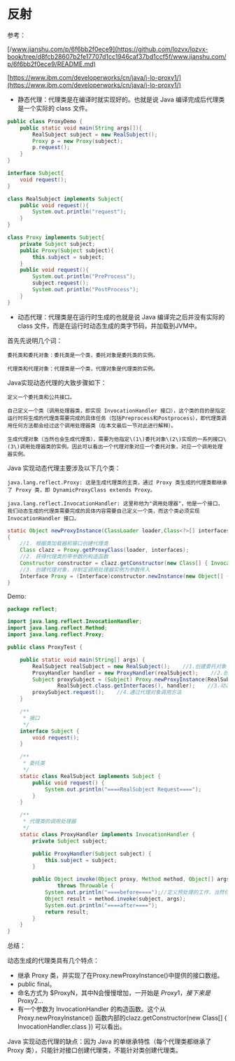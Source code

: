 # 反射

参考：

[/www.jianshu.com/p/6f6bb2f0ece9](https://github.com/lozvx/lozvx-book/tree/d8fcb28607b2fe17707d1cc1946caf37bd1ccf5f/www.jianshu.com/p/6f6bb2f0ece9/README.md)

[https://www.ibm.com/developerworks/cn/java/j-lo-proxy1/](https://www.ibm.com/developerworks/cn/java/j-lo-proxy1/)

* 静态代理：代理类是在编译时就实现好的。也就是说 Java 编译完成后代理类是一个实际的 class 文件。

```java
public class ProxyDemo {
    public static void main(String args[]){
        RealSubject subject = new RealSubject();
        Proxy p = new Proxy(subject);
        p.request();
    }
}

interface Subject{
    void request();
}

class RealSubject implements Subject{
    public void request(){
        System.out.println("request");
    }
}

class Proxy implements Subject{
    private Subject subject;
    public Proxy(Subject subject){
        this.subject = subject;
    }
    public void request(){
        System.out.println("PreProcess");
        subject.request();
        System.out.println("PostProcess");
    }
}
```

* 动态代理：代理类是在运行时生成的也就是说 Java 编译完之后并没有实际的 class 文件，而是在运行时动态生成的类字节码，并加载到JVM中。

首先先说明几个词：

```text
委托类和委托对象：委托类是一个类，委托对象是委托类的实例。

代理类和代理对象：代理类是一个类，代理对象是代理类的实例。
```

Java实现动态代理的大致步骤如下：

```text
定义一个委托类和公共接口。

自己定义一个类（调用处理器类，即实现 InvocationHandler 接口），这个类的目的是指定运行时将生成的代理类需要完成的具体任务（包括Preprocess和Postprocess），即代理类调用任何方法都会经过这个调用处理器类（在本文最后一节对此进行解释）。

生成代理对象（当然也会生成代理类），需要为他指定\(1\)委托对象\(2\)实现的一系列接口\(3\)调用处理器类的实例。因此可以看出一个代理对象对应一个委托对象，对应一个调用处理器实例。
```

Java 实现动态代理主要涉及以下几个类：

```text
java.lang.reflect.Proxy: 这是生成代理类的主类，通过 Proxy 类生成的代理类都继承了 Proxy 类，即 DynamicProxyClass extends Proxy。

java.lang.reflect.InvocationHandler: 这里称他为"调用处理器"，他是一个接口，我们动态生成的代理类需要完成的具体内容需要自己定义一个类，而这个类必须实现 InvocationHandler 接口。
```

```java
static Object newProxyInstance(ClassLoader loader,Class<?>[] interfaces,InvocationHandler handler)
{
    //1. 根据类加载器和接口创建代理类
    Class clazz = Proxy.getProxyClass(loader, interfaces); 
    //2. 获得代理类的带参数的构造函数
    Constructor constructor = clazz.getConstructor(new Class[] { InvocationHandler.class });
    //3. 创建代理对象，并制定调用处理器实例为参数传入
    Interface Proxy = (Interface)constructor.newInstance(new Object[] {handler});
}
```

Demo:

```java
package reflect;

import java.lang.reflect.InvocationHandler;
import java.lang.reflect.Method;
import java.lang.reflect.Proxy;

public class ProxyTest {

    public static void main(String[] args) {
        RealSubject realSubject = new RealSubject();    //1.创建委托对象
        ProxyHandler handler = new ProxyHandler(realSubject);    //2.创建调用处理器对象
        Subject proxySubject = (Subject) Proxy.newProxyInstance(RealSubject.class.getClassLoader(),
                RealSubject.class.getInterfaces(), handler);    //3.动态生成代理对象
        proxySubject.request();    //4.通过代理对象调用方法
    }

    /**
     * 接口
     */
    interface Subject {
        void request();
    }

    /**
     * 委托类
     */
    static class RealSubject implements Subject {
        public void request() {
            System.out.println("====RealSubject Request====");
        }
    }

    /**
     * 代理类的调用处理器
     */
    static class ProxyHandler implements InvocationHandler {
        private Subject subject;

        public ProxyHandler(Subject subject) {
            this.subject = subject;
        }

        public Object invoke(Object proxy, Method method, Object[] args)
                throws Throwable {
            System.out.println("====before====");//定义预处理的工作，当然你也可以根据 method 的不同进行不同的预处理工作
            Object result = method.invoke(subject, args);
            System.out.println("====after====");
            return result;
        }
    }
}
```

总结：

动态生成的代理类具有几个特点：

* 继承 Proxy 类，并实现了在Proxy.newProxyInstance\(\)中提供的接口数组。
* public final。
* 命名方式为 $ProxyN，其中N会慢慢增加，一开始是 $Proxy1，接下来是$Proxy2...
* 有一个参数为 InvocationHandler 的构造函数。这个从 Proxy.newProxyInstance\(\) 函数内部的clazz.getConstructor\(new Class\[\] { InvocationHandler.class }\) 可以看出。

Java 实现动态代理的缺点：因为 Java 的单继承特性（每个代理类都继承了 Proxy 类），只能针对接口创建代理类，不能针对类创建代理类。


